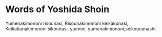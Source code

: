 # Words of Yoshida Shoin

Yumenakimononi risounasi,
Risounakimononi keikakunasi,
Keikakunakimononi sikounasi,
yuenini, yumenakimononi,seikounanashi.

